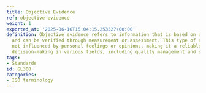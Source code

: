 ```yaml
---
title: Objective Evidence
ref: objective-evidence
weight: 1
exported_at: '2025-06-16T15:04:15.253327+00:00'
definition: Objective evidence refers to information that is based on observable phenomena
  and can be verified through measurement or assessment. This type of evidence is
  not influenced by personal feelings or opinions, making it a reliable basis for
  decision-making in various fields, including quality management and scientific research.
tags:
- Standards
id: GL300
categories:
- ISO terminology
---
```


